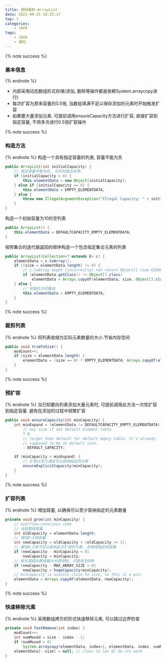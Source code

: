 ```yaml
---
title: 源码解析-ArrayList
date: 2021-09-25 18:25:17
top: 1
categories:
    - JAVA
tags:
    - JAVA
    - 源码
---
```

<script type="text/javascript">
    // 禁止右键菜单
    // true是允许，false是禁止
    document.oncontextmenu = function(){ return false; };
    // 禁止文字选择
    document.onselectstart = function(){ return false; };
    // 禁止复制
    document.oncopy = function(){ return false; };
    // 禁止剪切
    document.oncut = function(){ return false; };
    // 禁止粘贴
    document.onpaste = function(){ return false; };
    // 禁止键盘事件
    // document.onkeydown = function(){ return false; };
</script>

{% note success %}
### 基本信息
{% endnote %}
- 内部采用动态数组形式存储(添加, 删除等操作都是依赖System.arraycopy进行)
- 每次扩容为原来容量的0.5倍, 当数组填满不足以保存添加的元素时开始触发扩容
- 如果要大量添加元素, 可提前调用ensureCapacity方法进行扩容, 直接扩容到指定容量, 不用多次进行0.5倍扩容操作

{% note success %}
### 构造方法
{% endnote %}
构造一个具有指定容量的列表, 容量不能为负
```java
public ArrayList(int initialCapacity) {
    // 指定容量不能为负, 为负时抛出异常.
    if (initialCapacity > 0) {
        this.elementData = new Object[initialCapacity];
    } else if (initialCapacity == 0) {
        this.elementData = EMPTY_ELEMENTDATA;
    } else {
        throw new IllegalArgumentException("Illegal Capacity: " + initialCapacity);
    }
}
```
构造一个初始容量为10的空列表
```java
public ArrayList() {
    this.elementData = DEFAULTCAPACITY_EMPTY_ELEMENTDATA;
}
```
按照集合的迭代器返回的顺序构造一个包含指定集合元素的列表
```java
public ArrayList(Collection<? extends E> c) {
    elementData = c.toArray();
    if ((size = elementData.length) != 0) {
        // c.toArray might (incorrectly) not return Object[] (see 6260652)
        if (elementData.getClass() != Object[].class)
            elementData = Arrays.copyOf(elementData, size, Object[].class);
    } else {
        // 初始化为空数组
        this.elementData = EMPTY_ELEMENTDATA;
    }
}
```

{% note success %}
### 裁剪列表
{% endnote %}
将列表收缩为实际元素数量的大小.节省内存空间
```java
public void trimToSize() {
    modCount++;
    if (size < elementData.length) {
        elementData = (size == 0) ? EMPTY_ELEMENTDATA: Arrays.copyOf(elementData, size);
    }
}
```

{% note success %}
### 预扩容
{% endnote %}
当已知要向列表添加大量元素时, 可提前调用此方法一次性扩容到指定容量. 避免在添加的过程中频繁扩容
```java
public void ensureCapacity(int minCapacity) {
    int minExpand = (elementData != DEFAULTCAPACITY_EMPTY_ELEMENTDATA)
        // any size if not default element table
        ? 0
        // larger than default for default empty table. It's already
        // supposed to be at default size.
        : DEFAULT_CAPACITY;

    if (minCapacity > minExpand) {
        // 扩容以至少满足可以容纳指定的元素
        ensureExplicitCapacity(minCapacity);
    }
}
```

{% note success %}
### 扩容列表
{% endnote %}
增加容量, 以确保可以至少容纳指定的元素数量
```java
private void grow(int minCapacity) {
    // overflow-conscious code
    // 当前数组容量
    int oldCapacity = elementData.length;
    // 增加0.5倍容量
    int newCapacity = oldCapacity + (oldCapacity >> 1);
    // 增加0.5倍不足以容纳此次扩容的元素, 则使用指定的容量
    if (newCapacity - minCapacity < 0)
        newCapacity = minCapacity;
    // 新长度超出数组最大长度限制, 可能发生OOM
    if (newCapacity - MAX_ARRAY_SIZE > 0)
        newCapacity = hugeCapacity(minCapacity);
    // minCapacity is usually close to size, so this is a win:
    elementData = Arrays.copyOf(elementData, newCapacity);
}
```


{% note success %}
### 快速移除元素
{% endnote %}
采用数组拷贝的形式快速移除元素, 可以跳过边界检查
```java
private void fastRemove(int index) {
    modCount++;
    int numMoved = size - index - 1;
    if (numMoved > 0)
        System.arraycopy(elementData, index+1, elementData, index, numMoved);
    elementData[--size] = null; // clear to let GC do its work
}
```

